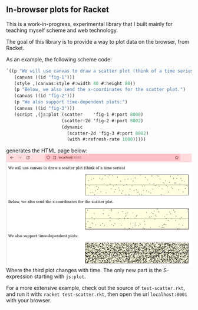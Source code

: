 ## In-browser plots for Racket

This is a work-in-progress, experimental library that I built mainly for teaching myself scheme and web technology.

The goal of this library is to provide a way to plot data on the browser, from Racket.

As an example, the following scheme code:
```scheme
`((p "We will use canvas to draw a scatter plot (think of a time series)")
   (canvas ((id "fig-1")))
   (style ,(canvas:style #:width 40 #:height 80))
   (p "Below, we also send the x-coordinates for the scatter plot.")
   (canvas ((id "fig-2")))
   (p "We also support time-dependent plots:")
   (canvas ((id "fig-3")))
   (script ,(js:plot (scatter    'fig-1 #:port 8000)
                     (scatter-2d 'fig-2 #:port 8002)
                     (dynamic
                       (scatter-2d 'fig-3 #:port 8002)
                       (with #:refresh-rate 1000)))))
```
generates the HTML page below:
![Screen-shot from browser](screenshot.png)
Where the third plot changes with time.
The only new part is the S-expression starting with `js:plot`.

For a more extensive example, check out the source of `test-scatter.rkt`, and run it with: `racket test-scatter.rkt`, then open the url `localhost:8001` with your browser.

